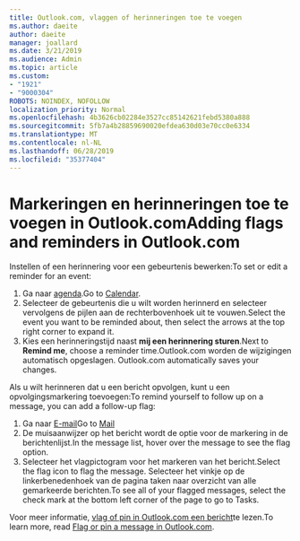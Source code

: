 ```yaml
---
title: Outlook.com, vlaggen of herinneringen toe te voegen
ms.author: daeite
author: daeite
manager: joallard
ms.date: 3/21/2019
ms.audience: Admin
ms.topic: article
ms.custom:
- "1921"
- "9000304"
ROBOTS: NOINDEX, NOFOLLOW
localization_priority: Normal
ms.openlocfilehash: 4b3626cb02284e3527cc85142621febd5380a888
ms.sourcegitcommit: 5fb7a4b28859690020efdea630d03e70cc0e6334
ms.translationtype: MT
ms.contentlocale: nl-NL
ms.lasthandoff: 06/28/2019
ms.locfileid: "35377404"
---
```

# <a name="adding-flags-and-reminders-in-outlookcom"></a><span data-ttu-id="a83d9-102">Markeringen en herinneringen toe te voegen in Outlook.com</span><span class="sxs-lookup"><span data-stu-id="a83d9-102">Adding flags and reminders in Outlook.com</span></span>

<span data-ttu-id="a83d9-103">Instellen of een herinnering voor een gebeurtenis bewerken:</span><span class="sxs-lookup"><span data-stu-id="a83d9-103">To set or edit a reminder for an event:</span></span>

1. <span data-ttu-id="a83d9-104">Ga naar [agenda](https://outlook.live.com/calendar/).</span><span class="sxs-lookup"><span data-stu-id="a83d9-104">Go to [Calendar](https://outlook.live.com/calendar/).</span></span>
1. <span data-ttu-id="a83d9-105">Selecteer de gebeurtenis die u wilt worden herinnerd en selecteer vervolgens de pijlen aan de rechterbovenhoek uit te vouwen.</span><span class="sxs-lookup"><span data-stu-id="a83d9-105">Select the event you want to be reminded about, then select the arrows at the top right corner to expand it.</span></span>
1. <span data-ttu-id="a83d9-106">Kies een herinneringstijd naast **mij een herinnering sturen**.</span><span class="sxs-lookup"><span data-stu-id="a83d9-106">Next to **Remind me**, choose a reminder time.</span></span><span data-ttu-id="a83d9-107">Outlook.com worden de wijzigingen automatisch opgeslagen.</span><span class="sxs-lookup"><span data-stu-id="a83d9-107"> Outlook.com automatically saves your changes.</span></span>

<span data-ttu-id="a83d9-108">Als u wilt herinneren dat u een bericht opvolgen, kunt u een opvolgingsmarkering toevoegen:</span><span class="sxs-lookup"><span data-stu-id="a83d9-108">To remind yourself to follow up on a message, you can add a follow-up flag:</span></span>

1. <span data-ttu-id="a83d9-109">Ga naar [E-mail](https://outlook.live.com/mail/)</span><span class="sxs-lookup"><span data-stu-id="a83d9-109">Go to [Mail](https://outlook.live.com/mail/)</span></span>
1. <span data-ttu-id="a83d9-110">De muisaanwijzer op het bericht wordt de optie voor de markering in de berichtenlijst.</span><span class="sxs-lookup"><span data-stu-id="a83d9-110">In the message list, hover over the message to see the flag option.</span></span>
1. <span data-ttu-id="a83d9-111">Selecteer het vlagpictogram voor het markeren van het bericht.</span><span class="sxs-lookup"><span data-stu-id="a83d9-111">Select the flag icon to flag the message.</span></span> <span data-ttu-id="a83d9-112">Selecteer het vinkje op de linkerbenedenhoek van de pagina taken naar overzicht van alle gemarkeerde berichten.</span><span class="sxs-lookup"><span data-stu-id="a83d9-112">To see all of your flagged messages, select the check mark at the bottom left corner of the page to go to Tasks.</span></span>
 
<span data-ttu-id="a83d9-113">Voor meer informatie, [vlag of pin in Outlook.com een bericht](https://support.office.com/article/8e911e69-30d6-4cc8-8c71-a1163560618a)te lezen.</span><span class="sxs-lookup"><span data-stu-id="a83d9-113">To learn more, read [Flag or pin a message in Outlook.com](https://support.office.com/article/8e911e69-30d6-4cc8-8c71-a1163560618a).</span></span>
